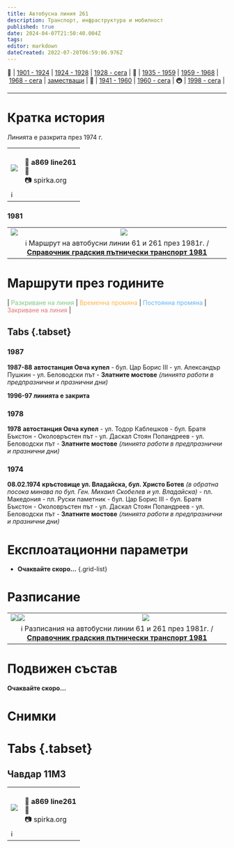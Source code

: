 ```yaml
---
title: Автобусна линия 261
description: Транспорт, инфраструктура и мобилност
published: true
date: 2024-04-07T21:50:40.004Z
tags: 
editor: markdown
dateCreated: 2022-07-20T06:59:06.976Z
---
```


🚋 | [1901 - 1924](/bg/public-transport/tram-routes-1901-1924) | [1924 - 1928](/bg/public-transport/tram-routes-1924-1928) | [1928 - сега](/bg/public-transport/tram-routes-1928-sega) | 🚌 | [1935 - 1959](/bg/public-transport/bus-routes-1935-1959) | [1959 - 1968](/bg/public-transport/bus-routes-1959-1968) | [1968 - сега](/bg/public-transport/bus-routes-1968-sega) | [заместващи](/bg/public-transport/bus-routes-replacement-services) | 🚎 | [1941 - 1960](/bg/public-transport/trolleybus-routes-1941-1960) | [1960 - сега](/bg/public-transport/trolleybus-routes-1960-sega) | 🚇 | [1998 - сега](/bg/public-transport/metro-routes) |

---

# Кратка история

Линията е разкрита през 1974 г. 
<!--следващ пост--> 
<div class="table-responsive"><table style="width:100%"><tr>
<td><img src="http://46.10.181.183:1518/trinmo/gallery/spirka-org/a869%20line261.jpg"></td>
<td><br><b>🚌 a869 line261</b><a href=""></a> <br>📌<br> 📷 spirka.org</td></tr>
  <td colspan=2 >ℹ️ </td></table></div>

### 1981
<!--следващ пост--> 
<div class="table-responsive"><table style="width:100%"><tr>
<td><img src="http://46.10.181.183:1518/trinmo/literature/1981-spravochnik/a61-m.png"></td>
<td><img src="http://46.10.181.183:1518/trinmo/literature/1981-spravochnik/a261-m.png"></td></tr>
  <td colspan=2 ><center>ℹ️ Маршрут на автобусни линии 61 и 261 през 1981г. / <a href="/bg/literature/1981-spravochnik"><b>Справочник градския пътнически транспорт 1981</b></a> </center></td></table></div>
  


  
  
# Маршрути през годините
| <span style="color:#81C784">Разкриване на линия</span> | <span style="color:#FFB74D">Временна промяна</span> | <span style="color:#64B5F6">Постоянна промяна</span> | <span style="color:#E57373">Закриване на линия</span> |


## Tabs {.tabset}
### 1987
**1987-88** **автостанция Овча купел** - бул. Цар Борис III - ул. Александър Пушкин - ул. Беловодски път - **Златните мостове** *(линията работи в предпразнични и празнични дни)*

**1996-97 линията е закрита**

### 1978
**1978** **автостанция Овча купел** - ул. Тодор Каблешков - бул. Братя Бъкстон - Околовръстен път - ул. Даскал Стоян Попандреев - ул. Беловодски път - **Златните мостове** *(линията работи в предпразнични и празнични дни)*

### 1974
**08.02.1974** **кръстовище ул. Владайска, бул. Христо Ботев** *(в обратна посока минава по бул. Ген. Михаил Скобелев и ул. Владайска)* \- пл. Македония - пл. Руски паметник - бул. Цар Борис III - бул. Братя Бъкстон - Околовръстен път - ул. Даскал Стоян Попандреев - ул. Беловодски път - **Златните мостове** *(линията работи в предпразнични и празнични дни)*


# Експлоатационни параметри

- **Очаквайте скоро…**
{.grid-list}


# Разписание
<!--следващ пост--> 
<div class="table-responsive"><table style="width:100%"><tr>
<td><img src="http://46.10.181.183:1518/trinmo/literature/1981-spravochnik/a61-rl.png"><img src="http://46.10.181.183:1518/trinmo/literature/1981-spravochnik/a61-rz.png"></td>
<td><img src="http://46.10.181.183:1518/trinmo/literature/1981-spravochnik/a261-r.png"></td></tr>
  <td colspan=2 ><center>ℹ️ Разписания на автобусни линии 61 и 261 през 1981г. / <a href="/bg/literature/1981-spravochnik"><b>Справочник градския пътнически транспорт 1981</b></a> </center></td></table></div>
  
  
# **Подвижен състав**

**Очаквайте скоро…**

# Снимки
  
# Tabs {.tabset}
## Чавдар 11М3
<!--следващ пост--> 
<div class="table-responsive"><table style="width:100%"><tr>
<td><img src="http://46.10.181.183:1518/trinmo/gallery/spirka-org/a869%20line261.jpg"></td>
<td><br><b>🚌 a869 line261</b><a href=""></a> <br>📌<br> 📷 spirka.org</td></tr>
  <td colspan=2 >ℹ️ </td></table></div>
